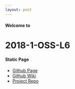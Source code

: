 ```yaml
---
layout: post
---
```


#### Welcome to  
# **2018-1-OSS-L6**  
#### Static Page  
* [Github Page](https://18-1-skku-oss.github.io/2018-1-OSS-L6/)
* [Github Wiki](https://github.com/18-1-SKKU-OSS/2018-1-OSS-L6/wiki)
* [Project Repo](https://github.com/18-1-SKKU-OSS/kotlin)
